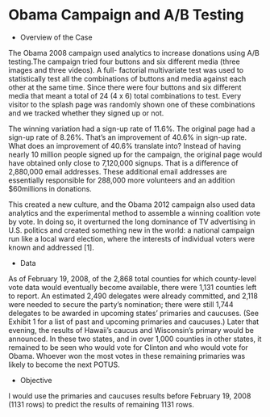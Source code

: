 # Obama Campaign and A/B Testing 
- Overview of the Case

The Obama 2008 campaign used analytics to increase donations using A/B testing.The campaign tried four buttons and six different media (three images and three videos). A full- factorial multivariate test was used to statistically test all the combinations of buttons and media against each other at the same time. Since there were four buttons and six different media that meant a total of 24 (4 x 6) total combinations to test. Every visitor to the splash page was randomly shown one of these combinations and we tracked whether they signed up or not.

The winning variation had a sign-up rate of 11.6%. The original page had a sign-up rate of 8.26%. That’s an improvement of 40.6% in sign-up rate. What does an improvement of 40.6% translate into? Instead of having nearly 10 million people signed up for the campaign, the original page would have obtained only close to 7,120,000 signups. That is a difference of 2,880,000 email addresses. These additional email addresses are essentially responsible for 288,000 more volunteers and an addition $60millions in donations.

This created a new culture, and the Obama 2012 campaign also used data analytics and the experimental method to assemble a winning coalition vote by vote. In doing so, it overturned the long dominance of TV advertising in U.S. politics and created something new in the world: a national campaign run like a local ward election, where the interests of individual voters were known and addressed [1].

- Data

As of February 19, 2008, of the 2,868 total counties for which county-level vote data would eventually become available, there were 1,131 counties left to report. An estimated 2,490 delegates were already committed, and 2,118 were needed to secure the party’s nomination; there were still 1,744 delegates to be awarded in upcoming states’ primaries and caucuses. (See Exhibit 1 for a list of past and upcoming primaries and caucuses.) Later that evening, the results of Hawaii’s caucus and Wisconsin’s primary would be announced. In these two states, and in over 1,000 counties in other states, it remained to be seen who would vote for Clinton and who would vote for Obama. Whoever won the most votes in these remaining primaries was likely to become the next POTUS.


- Objective 

I would use the primaries and caucuses results before February 19, 2008 (1131 rows) to predict the results of remaining 1131 rows. 
